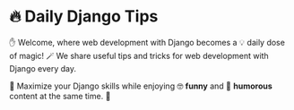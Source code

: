# 🔥 Daily Django Tips
✋ Welcome, where web development with Django becomes a 💡 daily dose of magic! 🪄 We share useful tips and tricks for web development with Django every day. 

👷 Maximize your Django skills while enjoying 🤓 **funny** and 🦾 **humorous** content at the same time. 🚀


